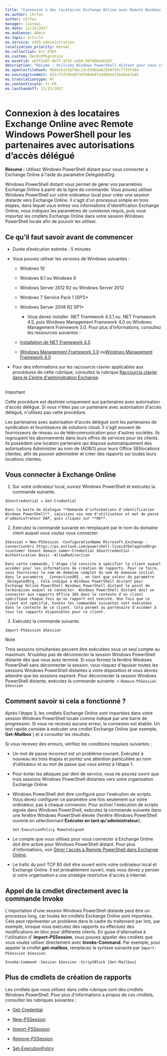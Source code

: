 ```yaml
---
title: "Connexion à des locataires Exchange Online avec Remote Windows PowerShell pour les partenaires avec autorisations d’accès délégué"
ms.author: chrfox
author: chrfox
manager: laurawi
ms.date: 12/15/2017
ms.audience: Admin
ms.topic: article
ms.service: o365-administration
localization_priority: Normal
ms.collection: Ent_O365
ms.custom: DecEntMigration
ms.assetid: ae5f1a87-8b77-4f93-a1b8-56f800aeb283
description: "Résumé : Utilisez Windows PowerShell distant pour vous connecter à Exchange Online à l'aide du paramètre DelegatedOrg."
ms.openlocfilehash: 9bb6a5a316f4bc23c6586da825b8755cf755f484
ms.sourcegitcommit: d31cf57295e8f3d798ab971d405baf3bd3eb7a45
ms.translationtype: HT
ms.contentlocale: fr-FR
ms.lasthandoff: 12/15/2017
---
```

# <a name="connect-to-exchange-online-tenants-with-remote-windows-powershell-for-delegated-access-permissions-dap-partners"></a>Connexion à des locataires Exchange Online avec Remote Windows PowerShell pour les partenaires avec autorisations d’accès délégué

 **Résumé :** Utilisez Windows PowerShell distant pour vous connecter à Exchange Online à l'aide du paramètre _DelegatedOrg_.
  
Windows PowerShell distant vous permet de gérer vos paramètres Exchange Online à partir de la ligne de commande. Vous pouvez utiliser Windows PowerShell sur votre ordinateur local pour créer une session distante vers Exchange Online. Il s'agit d'un processus simple en trois étapes, dans lequel vous entrez vos informations d'identification Exchange Online, vous indiquez les paramètres de connexion requis, puis vous importez les cmdlets Exchange Online dans votre session Windows PowerShell locale afin de pouvoir les utiliser.
  
## <a name="what-do-you-need-to-know-before-you-begin"></a>Ce qu’il faut savoir avant de commencer

- Durée d’exécution estimée : 5 minutes
    
- Vous pouvez utiliser les versions de Windows suivantes :
    
  - Windows 10
    
  - Windows 8.1 ou Windows 8
    
  - Windows Server 2012 R2 ou Windows Server 2012
    
  - Windows 7 Service Pack 1 (SP1)*
    
  - Windows Server 2008 R2 SP1*
    
    * Vous devez installer .NET Framework 4.5.1 ou .NET Framework 4.5, puis Windows Management Framework 4.0 ou Windows Management Framework 3.0. Pour plus d'informations, consultez les ressources suivantes :
    
  - [Installation de NET Framework 4.5](https://go.microsoft.com/fwlink/p/?LinkId=257868)
    
  - [Windows Management Framework 3.0](https://go.microsoft.com/fwlink/p/?LinkId=272757) ou[Windows Management Framework 4.0](https://go.microsoft.com/fwlink/p/?LinkId=391344)
    
- Pour des informations sur les raccourcis clavier applicables aux procédures de cette rubrique, consultez la rubrique [Raccourcis clavier dans le Centre d'administration Exchange](https://go.microsoft.com/fwlink/p/?LinkId=534017).
    
## 

> [!IMPORTANT]
> Cette procédure est destinée uniquement aux partenaires avec autorisation d'accès délégué. Si vous n'êtes pas un partenaire avec autorisation d'accès délégué, n'utilisez pas cette procédure. 
  
Les partenaires avec autorisation d'accès délégué sont les partenaires de syndication et fournisseurs de solutions cloud. Il s'agit souvent de fournisseurs de réseau ou de télécommunication pour d'autres sociétés. Ils regroupent les abonnements dans leurs offres de services pour les clients. Ils possèdent une location partenaire qui dispose automatiquement des autorisations Administrer au nom de (AOBO) pour leurs Office 365locations clientes, afin de pouvoir administrer et créer des rapports sur toutes leurs locations clientes.
  
## <a name="connect-to-exchange-online"></a>Vous connecter à Exchange Online

1. Sur votre ordinateur local, ouvrez Windows PowerShell et exécutez la commande suivante.
    
  ```
  $UserCredential = Get-Credential
  ```

    Dans la boîte de dialogue **Demande d'informations d'identification Windows PowerShell**, saisissez vos nom d'utilisateur et mot de passe d'administrateur DAP, puis cliquez sur **OK**.
    
2. Exécutez la commande suivante en remplaçant  _<customer tenant domain name>_ par le nom du domaine client auquel vous voulez vous connecter.
    
  ```
  $Session = New-PSSession -ConfigurationName Microsoft.Exchange -ConnectionUri https://ps.outlook.com/powershell-liveid?DelegatedOrg=<customer tenant domain name>-Credential $UserCredential -Authentication Basic -AllowRedirection
  ```

    Dans cette commande, l'étape clé consiste à spécifier le client auquel accéder pour les informations de création de rapports. Pour ce faire, vous fournissez le nom de domaine complet du nom de domaine initial dans le paramètre  _ConnectionURI_, en tant que valeur du paramètre  _DelegatedOrg_. Cela indique à Windows PowerShell distant pour Exchange Online PowerShell Windows PowerShell distant le point de terminaison auquel se connecter. Windows PowerShell distant doit se connecter aux rapports Office 365 dans le contexte d'un client spécifique chaque fois qu'un rapport est exécuté. Une fois que ce client est spécifié, toutes les commandes suivantes sont exécutées dans le contexte de ce client. Cela permet au partenaire d'accéder à tous les rapports disponibles pour ce client.
    
3. Exécutez la commande suivante.
    
  ```
  Import-PSSession $Session
  ```

> [!NOTE]
> Trois sessions simultanées peuvent être exécutées sous un seul compte au maximum. N'oubliez pas de déconnecter la session Windows PowerShell distante dès que vous avez terminé. Si vous fermez la fenêtre Windows PowerShell sans déconnecter la session, vous risquez d'épuiser toutes les sessions Windows PowerShell distantes à votre disposition et vous devrez attendre que les sessions expirent. Pour déconnecter la session Windows PowerShell distante, exécutez la commande suivante. >  `Remove-PSSession $Session`
  
## <a name="how-do-you-know-this-worked"></a>Comment savoir si cela a fonctionné ?

Après l'étape 3, les cmdlets Exchange Online sont importées dans votre session Windows PowerShell locale comme indiqué par une barre de progression. Si vous ne recevez aucune erreur, la connexion est établie. Un test rapide consiste à exécuter une cmdlet Exchange Online (par exemple, **Get-Mailbox** ) et à consulter les résultats.
  
Si vous recevez des erreurs, vérifiez les conditions requises suivantes :
  
- Un mot de passe incorrect est un problème courant. Exécutez à nouveau les trois étapes et portez une attention particulière au nom d’utilisateur et au mot de passe que vous entrez à l’étape 1.
    
- Pour éviter les attaques par déni de service, vous ne pouvez ouvrir que trois sessions Windows PowerShell distantes vers votre organisation Exchange Online.
    
- Windows PowerShell doit être configuré pour l'exécution de scripts. Vous devez configurer ce paramètre une fois seulement sur votre ordinateur, pas à chaque connexion. Pour activer l'exécution de scripts signés dans Windows PowerShell, exécutez la commande suivante dans une fenêtre Windows PowerShell élevée (fenêtre Windows PowerShell ouverte en sélectionnant **Exécuter en tant qu'administrateur**).
    
  ```
  Set-ExecutionPolicy RemoteSigned
  ```

- Le compte que vous utilisez pour vous connecter à Exchange Online doit être activé pour Windows PowerShell distant. Pour plus d'informations, voir [Gérer l'accès à Remote PowerShell dans Exchange Online](https://go.microsoft.com/fwlink/p/?LinkId=534018).
    
- Le trafic du port TCP 80 doit être ouvert entre votre ordinateur local et Exchange Online. Il est probablement ouvert, mais vous devez y penser si votre organisation a une stratégie restrictive d'accès à Internet.
    
## <a name="call-the-cmdlet-directly-with-invoke-command"></a>Appel de la cmdlet directement avec la commande Invoke

L'importation d'une session Windows PowerShell distante peut être un processus long, car toutes les cmdlets Exchange Online sont importées. Cela peut représenter un problème dans le cadre du traitement par lots, par exemple, lorsque vous exécutez des rapports ou effectuez des modifications en bloc pour différents clients. En guise d'alternative à l'utilisation d' **Import-PSSession**, vous pouvez appeler des cmdlets que vous voulez utiliser directement avec **Invoke-Command**. Par exemple, pour appeler la cmdlet **get-mailbox**, remplacez la syntaxe suivante par `Import-PSSession $Session`.
  
```
Invoke-Command -Session $Session -ScriptBlock {Get-Mailbox}
```

## <a name="more-reporting-cmdlets"></a>Plus de cmdlets de création de rapports

Les cmdlets que vous utilisez dans cette rubrique sont des cmdlets Windows PowerShell. Pour plus d'informations à propos de ces cmdlets, consultez les rubriques suivantes :
  
- [Get-Credential](https://go.microsoft.com/fwlink/p/?LinkId=389618)
    
- [New-PSSession](https://go.microsoft.com/fwlink/p/?LinkId=389621)
    
- [Import-PSSession](https://go.microsoft.com/fwlink/p/?LinkId=389619)
    
- [Remove-PSSession](https://go.microsoft.com/fwlink/p/?LinkId=389620)
    
- [Set-ExecutionPolicy](https://go.microsoft.com/fwlink/p/?LinkId=389623)
    

